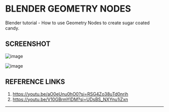# BLENDER GEOMETRY NODES

Blender tutorial - How to use Geometry Nodes to create sugar coated candy.

## SCREENSHOT

![image](https://github.com/arjuntheprogrammer/BlenderGeometryNodes-SugarCandy/assets/15984084/94203e16-f70e-4a56-94d7-db8315e9868e)

![image](https://github.com/arjuntheprogrammer/BlenderGeometryNodes-SugarCandy/assets/15984084/bd727018-1eaf-44f6-9af7-0392d77d9295)

## REFERENCE LINKS

1. <https://youtu.be/aO0eUnu0hO0?si=RSG4Zo38uTd0nrih>
2. <https://youtu.be/V10GBrmYIDM?si=UDsBS_NXYnu1iZxn>

---
